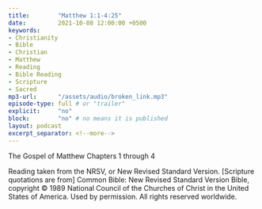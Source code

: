```yaml
---
title:        "Matthew 1:1-4:25"
date:         2021-10-08 12:00:00 +0500
keywords:
- Christianity
- Bible
- Christian
- Matthew
- Reading
- Bible Reading
- Scripture
- Sacred
mp3-url:      "/assets/audio/broken_link.mp3"
episode-type: full # or "trailer"
explicit:     "no"
block:        "no" # no means it is published
layout: podcast
excerpt_separator: <!--more-->
---
```

The Gospel of Matthew Chapters 1 through 4
<!--more-->
Reading taken from the NRSV, or New Revised Standard Version. 
[Scripture quotations are from] Common Bible: New Revised Standard Version Bible, copyright © 1989 National Council of the Churches of Christ in the United States of America. Used by permission. All rights reserved worldwide.

